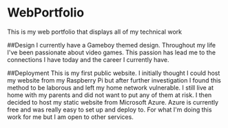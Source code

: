 # WebPortfolio
This is my web portfolio that displays all of my technical work

##Design
I currently have a Gameboy themed design. Throughout my life I've been passionate about video games. This passion has lead me to the connections I have today and the career I currently have.

##Deployment
This is my first public website. I initially thought I could host my website from my Raspberry Pi but after further investigation I found this method to be laborous and left my home network vulnerable. I still live at home with my parents and did not want to put any of them at risk. I then decided to host my static website from Microsoft Azure. Azure is currently free and was really easy to set up and deploy to. For what I'm doing this work for me but I am open to other services.
